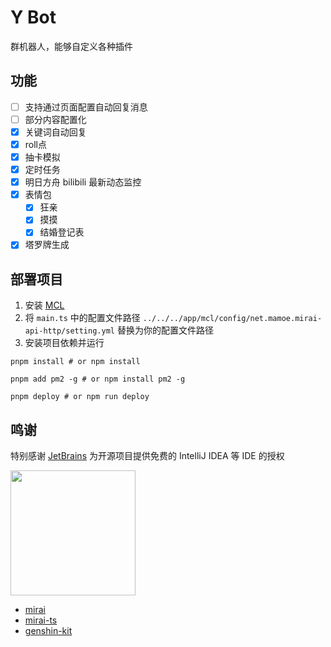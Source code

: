 # Y Bot

群机器人，能够自定义各种插件

## 功能

- [ ] 支持通过页面配置自动回复消息
- [ ] 部分内容配置化
- [x] 关键词自动回复
- [x] roll点
- [x] 抽卡模拟
- [x] 定时任务
- [x] 明日方舟 bilibili 最新动态监控
- [x] 表情包
  - [x] 狂亲
  - [x] 摸摸
  - [x] 结婚登记表
- [x] 塔罗牌生成

## 部署项目

1. 安装 [MCL](https://github.com/mamoe/mirai/blob/dev/docs/ConsoleTerminal.md)
2. 将 `main.ts` 中的配置文件路径 `../../../app/mcl/config/net.mamoe.mirai-api-http/setting.yml` 替换为你的配置文件路径
3. 安装项目依赖并运行

```shell
pnpm install # or npm install

pnpm add pm2 -g # or npm install pm2 -g

pnpm deploy # or npm run deploy
```

## 鸣谢

特别感谢 [JetBrains](https://jb.gg/OpenSourceSupport.) 为开源项目提供免费的 IntelliJ IDEA 等 IDE 的授权

<img width="200" height="200" src="https://resources.jetbrains.com/storage/products/company/brand/logos/jb_beam.png?_ga=2.194417903.397015689.1676440074-134452812.1665640168&_gl=1*oewnch*_ga*MTM0NDUyODEyLjE2NjU2NDAxNjg.*_ga_9J976DJZ68*MTY3NjQ0MDA3My40LjEuMTY3NjQ0MDUxMi42MC4wLjA." />

- [mirai](https://github.com/mamoe/mirai)
- [mirai-ts](https://github.com/YunYouJun/mirai-ts)
- [genshin-kit](https://www.npmjs.com/package/@genshin-kit/core)
